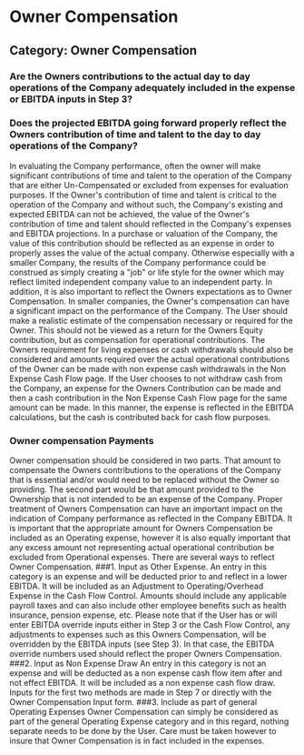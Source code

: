 # Owner Compensation
## Category: Owner Compensation
### Are the Owners contributions to the actual day to day operations of the Company adequately included in the expense or EBITDA inputs in Step 3?
### Does the projected EBITDA going forward properly reflect the Owners contribution of time and talent to the day to day operations of the Company?
In evaluating the Company performance, often the owner will make significant contributions of time and talent to the operation of the Company that are either Un-Compensated or excluded from expenses for evaluation purposes. If the Owner's contribution of time and talent is critical to the operation of the Company and without such, the Company's existing and expected EBITDA can not be achieved, the value of the Owner's contribution of time and talent should reflected in the Company's expenses and EBITDA projections.
In a purchase or valuation of the Company, the value of this contribution should be reflected as an expense in order to properly asses the value of the actual company. Otherwise especially with a smaller Company, the results of the Company performance could be construed as simply creating a "job" or life style for the owner which may reflect limited independent company value to an independent party.
In addition, it is also important to reflect the Owners expectations as to Owner Compensation. In smaller companies, the Owner's compensation can have a significant impact on the performance of the Company. The User should make a realistic estimate of the compensation necessary or required for the Owner. This should not be viewed as a return for the Owners Equity contribution, but as compensation for operational contributions.
The Owners requirement for living expenses or cash withdrawals should also be considered and amounts required over the actual operational contributions of the Owner can be made with non expense cash withdrawals in the Non Expense Cash Flow page.
If the User chooses to not withdraw cash from the Company, an expense for the Owners Contribution can be made and then a cash contribution in the Non Expense Cash Flow page for the same amount can be made. In this manner, the expense is reflected in the EBITDA calculations, but the cash is contributed back for cash flow purposes.
### Owner compensation Payments
Owner compensation should be considered in two parts. That amount to compensate the Owners contributions to the operations of the Company that is essential and/or would need to be replaced without the Owner so providing. The second part would be that amount provided to the Ownership that is not intended to be an expense of the Company.
Proper treatment of Owners Compensation can have an important impact on the indication of Company performance as reflected in the Company EBITDA. It is important that the appropriate amount for Owners Compensation be included as an Operating expense, however it is also equally important that any excess amount not representing actual operational contribution be excluded from Operational expenses.
There are several ways to reflect Owner Compensation.
###1. Input as Other Expense.
An entry in this category is an expense and will be deducted prior to and reflect in a lower EBITDA. It will be included as an Adjustment to Operating/Overhead Expense in the Cash Flow Control. Amounts should include any applicable payroll taxes and can also include other employee benefits such as health insurance, pension expense, etc. Please note that if the User has or will enter EBITDA override inputs either in Step 3 or the Cash Flow Control, any adjustments to expenses such as this Owners Compensation, will be overridden by the EBITDA inputs (see Step 3). In that case, the EBITDA override numbers used should reflect the proper Owners Compensation.
###2. Input as Non Expense Draw
An entry in this category is not an expense and will be deducted as a non expense cash flow item after and not effect EBITDA. It will be included as a non expense cash flow draw.
Inputs for the first two methods are made in Step 7 or directly with the Owner Compensation Input form.
###3. Include as part of general Operating Expenses
Owner Compensation can simply be considered as part of the general Operating Expense category and in this regard, nothing separate needs to be done by the User. Care must be taken however to insure that Owner Compensation is in fact included in the expenses.
